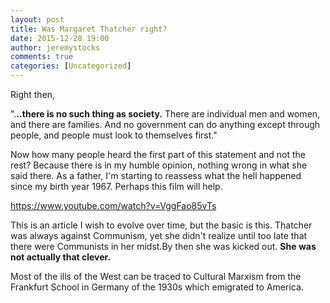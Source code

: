 ```yaml
---
layout: post
title: Was Margaret Thatcher right?
date: 2015-12-28 19:00
author: jeremystocks
comments: true
categories: [Uncategorized]
---
```

Right then,

".<strong>..there is no such thing as society.</strong> There are individual men and women, and there are families. And no government can do anything except through people, and people must look to themselves first."

Now how many people heard the first part of this statement and not the rest? Because there is in my humble opinion, nothing wrong in what she said there. As a father, I'm starting to reassess what the hell happened since my birth year 1967. Perhaps this film will help.

https://www.youtube.com/watch?v=VggFao85vTs

This is an article I wish to evolve over time, but the basic is this. Thatcher was always against Communism, yet she didn't realize until too late that there were Communists in her midst.By then she was kicked out. <strong>She was not actually that clever.</strong>

Most of the ills of the West can be traced to Cultural Marxism from the Frankfurt School in Germany of the 1930s which emigrated to America.
